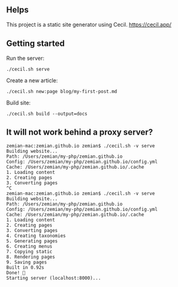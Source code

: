 ## Helps

This project is a static site generator using Cecil.
https://cecil.app/

## Getting started

Run the server:

	./cecil.sh serve

Create a new article:

	./cecil.sh new:page blog/my-first-post.md

Build site:

	./cecil.sh build --output=docs

## It will not work behind a proxy server?

```
zemian-mac:zemian.github.io zemian$ ./cecil.sh -v serve
Building website...
Path: /Users/zemian/my-php/zemian.github.io
Config: /Users/zemian/my-php/zemian.github.io/config.yml
Cache: /Users/zemian/my-php/zemian.github.io/.cache
1. Loading content
2. Creating pages
3. Converting pages
^C
zemian-mac:zemian.github.io zemian$ ./cecil.sh -v serve
Building website...
Path: /Users/zemian/my-php/zemian.github.io
Config: /Users/zemian/my-php/zemian.github.io/config.yml
Cache: /Users/zemian/my-php/zemian.github.io/.cache
1. Loading content
2. Creating pages
3. Converting pages
4. Creating taxonomies
5. Generating pages
6. Creating menus
7. Copying static
8. Rendering pages
9. Saving pages
Built in 0.92s
Done! 🎉
Starting server (localhost:8000)...
```
